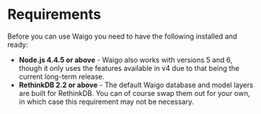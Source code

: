 # Requirements

Before you can use Waigo you need to have the following installed and ready:

* **Node.js 4.4.5 or above** - Waigo also works with versions 5 and 6, though it only uses the features available in v4 due to that being the current long-term release.
* **RethinkDB 2.2 or above** - The default Waigo database and model layers are built for RethinkDB. You can of course swap them out for your own, in which case this requirement may not be necessary.

